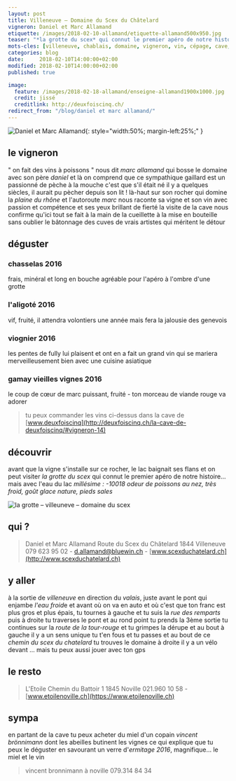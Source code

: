```yaml
---
layout: post
title: Villeneuve — Domaine du Scex du Châtelard  
vigneron: Daniel et Marc Allamand
etiquette: /images/2018-02-10-allamand/etiquette-allamand500x950.jpg
teaser: "*la grotte du scex* qui connut le premier apéro de notre histoire... mais avec l'eau du lac"
mots-cles: [villeneuve, chablais, domaine, vigneron, vin, cépage, cave, bouteille, terroir, degustation]
categories: blog
date:     2018-02-10T14:00:00+02:00
modified: 2018-02-10T14:00:00+02:00
published: true

image:
  feature: /images/2018-02-18-allamand/enseigne-allamand1900x1000.jpg
  credit: jissé
  creditlink: http://deuxfoiscinq.ch/
redirect_from: "/blog/daniel et marc allamand/"
---
```


![Daniel et Marc Allamand][i1]{: style="width:50%; margin-left:25%;" }

[i1]: ../../images/2018-02-18-allamand/vigneron-allamand1000x1800.jpg

## le vigneron
" on fait des vins à poissons " nous dit *marc allamand* qui bosse le domaine avec son père *daniel* et là on comprend que ce sympathique gaillard est un passionné de pèche à la mouche c'est que s'il était né il y a quelques siècles, il aurait pu pècher depuis son lit !
là-haut sur son rocher qui domine la *plaine du rhône* et l'autoroute *marc* nous raconte sa vigne et son vin avec passion et compétence et ses yeux brillant de fierté
la visite de la cave nous confirme qu'ici tout se fait à la main de la cueillette à la mise en bouteille sans oublier le bâtonnage des cuves
de vrais artistes qui méritent le détour

## déguster
### chasselas 2016
frais, minéral et long en bouche agréable pour l'apéro à l'ombre d'une grotte

### l'aligoté 2016
vif, fruité, il attendra volontiers une année mais fera la jalousie des genevois

### viognier 2016
les pentes de fully lui plaisent et ont en a fait un grand vin qui se mariera merveilleusement bien avec une cuisine asiatique

### gamay vieilles vignes 2016
le coup de cœur de marc
puissant, fruité - ton morceau de viande rouge va adorer

> tu peux commander les vins ci-dessus dans la cave de [www.deuxfoiscinq](http://deuxfoiscinq.ch/la-cave-de-deuxfoiscinq/#vigneron-14)

## découvrir
avant que la vigne s'installe sur ce rocher, le lac baignait ses flans et on peut visiter *la grotte du scex* qui connut le premier apéro de notre histoire… mais avec l'eau du lac
*millésime : -10018 odeur de poissons au nez, très froid, goût glace nature, pieds sales*

![la grotte – villeuneve – domaine du scex][i2]

[i2]: ../../images/2018-02-18-allamand/grotte-allamand1500x1000.jpg

## qui ?
> Daniel et Marc Allamand
> Route du Scex du Châtelard
> 1844 Villeneuve
> 079 623 95 02 - [d.allamand@bluewin.ch](mailto:d.allamand@bluewin.ch) - [www.scexduchatelard.ch](http://www.scexduchatelard.ch)

## y aller
à la sortie de *villeneuve* en direction du *valais*, juste avant le pont qui enjambe *l'eau froid*e et avant où on va en auto et où c'est que ton franc est plus gros et plus épais, tu tournes à gauche et tu suis la *rue des remparts* puis à droite tu traverses le pont et au rond point tu prends la 3ème sortie tu continues sur la *route de la tour-rouge* et tu grimpes la dérupe et au bout à gauche il y a un sens unique tu t'en fous et tu passes et au bout de ce *chemin du scex du chatelard* tu trouves le domaine à droite
il y a un vélo devant
... mais tu peux aussi jouer avec ton gps

## le resto
> L'Etoile
> Chemin du Battoir 1
> 1845 Noville
>021.960 10 58 - [www.etoilenoville.ch](https://www.etoilenoville.ch)


## sympa
en partant de la cave tu peux acheter du miel d'un copain *vincent brönnimann* dont les abeilles butinent les vignes ce qui explique que tu peux le déguster en savourant un verre d'*ermitage 2016*, magnifique… le miel et le vin
> vincent bronnimann à noville 079.314 84 34
